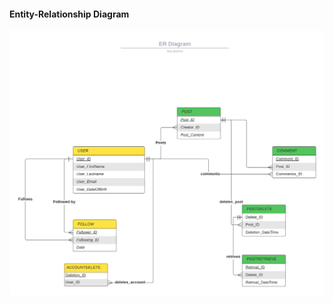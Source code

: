 #### Entity-Relationship Diagram
![ER Diagram for Social Media App](./public/images/socialmedia.png)
